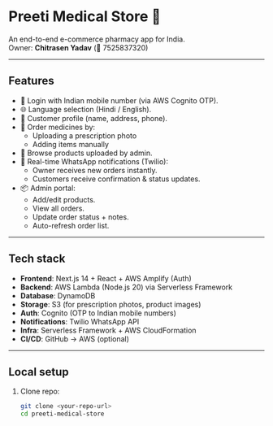 # Preeti Medical Store 💊

An end-to-end e-commerce pharmacy app for India.  
Owner: **Chitrasen Yadav** (📱 7525837320)  

---

## Features

- 📱 Login with Indian mobile number (via AWS Cognito OTP).
- 🌐 Language selection (Hindi / English).
- 📝 Customer profile (name, address, phone).
- 💊 Order medicines by:
  - Uploading a prescription photo
  - Adding items manually
- 🛒 Browse products uploaded by admin.
- 🔔 Real-time WhatsApp notifications (Twilio):
  - Owner receives new orders instantly.
  - Customers receive confirmation & status updates.
- 📦 Admin portal:
  - Add/edit products.
  - View all orders.
  - Update order status + notes.
  - Auto-refresh order list.

---

## Tech stack

- **Frontend**: Next.js 14 + React + AWS Amplify (Auth)
- **Backend**: AWS Lambda (Node.js 20) via Serverless Framework
- **Database**: DynamoDB
- **Storage**: S3 (for prescription photos, product images)
- **Auth**: Cognito (OTP to Indian mobile numbers)
- **Notifications**: Twilio WhatsApp API
- **Infra**: Serverless Framework + AWS CloudFormation
- **CI/CD**: GitHub → AWS (optional)

---

## Local setup

1. Clone repo:
   ```bash
   git clone <your-repo-url>
   cd preeti-medical-store
